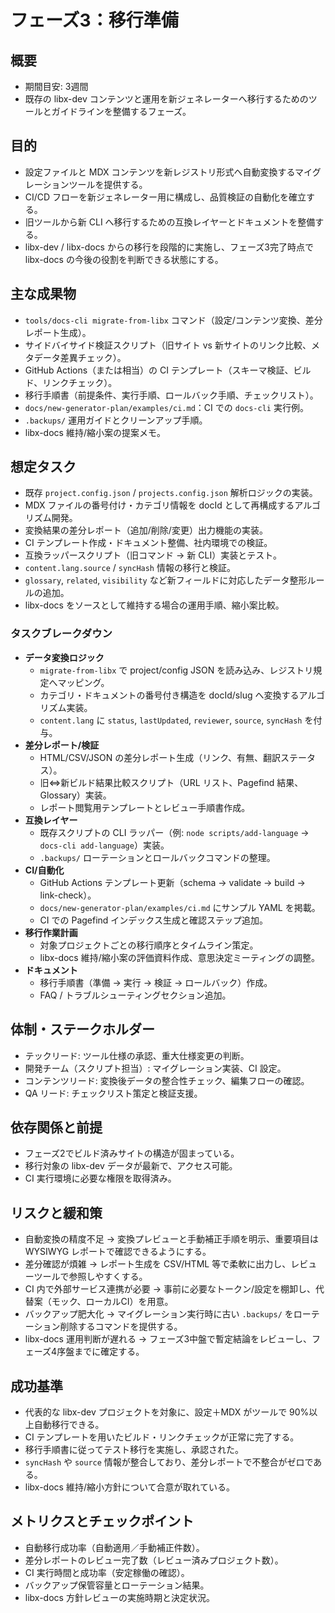 # フェーズ3：移行準備

## 概要
- 期間目安: 3週間
- 既存の libx-dev コンテンツと運用を新ジェネレーターへ移行するためのツールとガイドラインを整備するフェーズ。

## 目的
- 設定ファイルと MDX コンテンツを新レジストリ形式へ自動変換するマイグレーションツールを提供する。
- CI/CD フローを新ジェネレーター用に構成し、品質検証の自動化を確立する。
- 旧ツールから新 CLI へ移行するための互換レイヤーとドキュメントを整備する。
- libx-dev / libx-docs からの移行を段階的に実施し、フェーズ3完了時点で libx-docs の今後の役割を判断できる状態にする。

## 主な成果物
- `tools/docs-cli migrate-from-libx` コマンド（設定/コンテンツ変換、差分レポート生成）。
- サイドバイサイド検証スクリプト（旧サイト vs 新サイトのリンク比較、メタデータ差異チェック）。
- GitHub Actions（または相当）の CI テンプレート（スキーマ検証、ビルド、リンクチェック）。
- 移行手順書（前提条件、実行手順、ロールバック手順、チェックリスト）。
- `docs/new-generator-plan/examples/ci.md`：CI での `docs-cli` 実行例。
- `.backups/` 運用ガイドとクリーンアップ手順。
- libx-docs 維持/縮小案の提案メモ。

## 想定タスク
- 既存 `project.config.json` / `projects.config.json` 解析ロジックの実装。
- MDX ファイルの番号付け・カテゴリ情報を docId として再構成するアルゴリズム開発。
- 変換結果の差分レポート（追加/削除/変更）出力機能の実装。
- CI テンプレート作成・ドキュメント整備、社内環境での検証。
- 互換ラッパースクリプト（旧コマンド → 新 CLI）実装とテスト。
- `content.lang.source` / `syncHash` 情報の移行と検証。
- `glossary`, `related`, `visibility` など新フィールドに対応したデータ整形ルールの追加。
- libx-docs をソースとして維持する場合の運用手順、縮小案比較。

### タスクブレークダウン
- **データ変換ロジック**
  - `migrate-from-libx` で project/config JSON を読み込み、レジストリ規定へマッピング。
  - カテゴリ・ドキュメントの番号付き構造を docId/slug へ変換するアルゴリズム実装。
  - `content.lang` に `status`, `lastUpdated`, `reviewer`, `source`, `syncHash` を付与。
- **差分レポート/検証**
  - HTML/CSV/JSON の差分レポート生成（リンク、有無、翻訳ステータス）。
  - 旧⇔新ビルド結果比較スクリプト（URL リスト、Pagefind 結果、Glossary）実装。
  - レポート閲覧用テンプレートとレビュー手順書作成。
- **互換レイヤー**
  - 既存スクリプトの CLI ラッパー（例: `node scripts/add-language` → `docs-cli add-language`）実装。
  - `.backups/` ローテーションとロールバックコマンドの整理。
- **CI/自動化**
  - GitHub Actions テンプレート更新（schema → validate → build → link-check）。
  - `docs/new-generator-plan/examples/ci.md` にサンプル YAML を掲載。
  - CI での Pagefind インデックス生成と確認ステップ追加。
- **移行作業計画**
  - 対象プロジェクトごとの移行順序とタイムライン策定。
  - libx-docs 維持/縮小案の評価資料作成、意思決定ミーティングの調整。
- **ドキュメント**
  - 移行手順書（準備 → 実行 → 検証 → ロールバック）作成。
  - FAQ / トラブルシューティングセクション追加。

## 体制・ステークホルダー
- テックリード: ツール仕様の承認、重大仕様変更の判断。
- 開発チーム（スクリプト担当）: マイグレーション実装、CI 設定。
- コンテンツリード: 変換後データの整合性チェック、編集フローの確認。
- QA リード: チェックリスト策定と検証支援。

## 依存関係と前提
- フェーズ2でビルド済みサイトの構造が固まっている。
- 移行対象の libx-dev データが最新で、アクセス可能。
- CI 実行環境に必要な権限を取得済み。

## リスクと緩和策
- 自動変換の精度不足 → 変換プレビューと手動補正手順を明示、重要項目は WYSIWYG レポートで確認できるようにする。
- 差分確認が煩雑 → レポート生成を CSV/HTML 等で柔軟に出力し、レビューツールで参照しやすくする。
- CI 内で外部サービス連携が必要 → 事前に必要なトークン/設定を棚卸し、代替案（モック、ローカルCI）を用意。
- バックアップ肥大化 → マイグレーション実行時に古い `.backups/` をローテーション削除するコマンドを提供する。
- libx-docs 運用判断が遅れる → フェーズ3中盤で暫定結論をレビューし、フェーズ4序盤までに確定する。

## 成功基準
- 代表的な libx-dev プロジェクトを対象に、設定＋MDX がツールで 90%以上自動移行できる。
- CI テンプレートを用いたビルド・リンクチェックが正常に完了する。
- 移行手順書に従ってテスト移行を実施し、承認された。
- `syncHash` や `source` 情報が整合しており、差分レポートで不整合がゼロである。
- libx-docs 維持/縮小方針について合意が取れている。

## メトリクスとチェックポイント
- 自動移行成功率（自動適用／手動補正件数）。
- 差分レポートのレビュー完了数（レビュー済みプロジェクト数）。
- CI 実行時間と成功率（安定稼働の確認）。
- バックアップ保管容量とローテーション結果。
- libx-docs 方針レビューの実施時期と決定状況。
